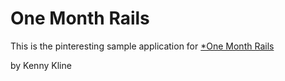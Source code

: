 # One Month Rails

This is the pinteresting sample application for [*One Month Rails](http://onemonthrails.com)

by Kenny Kline